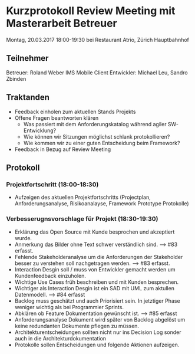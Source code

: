 # Kurzprotokoll Review Meeting mit Masterarbeit Betreuer

Montag, 20.03.2017 18:00-19:30 bei Restaurant Atrio, Zürich Hauptbahnhof

## Teilnehmer
Betreuer: Roland Weber
IMS Mobile Client Entwickler: Michael Leu, Sandro Zbinden

## Traktanden
- Feedback einholen zum aktuellen Stands Projekts
- Offene Fragen beantworten klären
 	- Was passiert mit dem Anforderungskatalog während agiler SW-Entwicklung?
 	- Wie können wir Sitzungen möglichst schlank protokollieren?
 	- Wie kommen wir zu einer guten Entscheidung beim Framework?
- Feedback in Bezug auf Review Meeting

## Protokoll

### Projektfortschritt (18:00-18:30)
- Aufzeigen des aktuellen Projektfortschritts (Projectplan, Anforderungsanalyse, Risikoanalayse, Framework Prototype Protokolle)


### Verbesserugnsvorschlage für Projekt (18:30-19:30)
- Erklärung das Open Source mit Kunde besprochen und akzeptiert wurde.
- Anmerkung das Bilder ohne Text schwer verständlich sind. --> #83 erfasst.
- Fehlende Stakeholderanalyse um die Anforderungen der Stakeholder besser zu verstehen soll nachgetragen werden. --> #83 erfasst.
- Interaction Desgin soll / muss von Entwickler gemacht werden um Kundenfeedback einzuholen.
- Wichtige Use Cases früh beschreiben und mit Kunden besprechen.
- Wichtiger als Interaction Desgin ist ein SAD mit UML zum aktullen Datenmodell. --> #84 erfasst
- Backlog muss geschätzt und auch Priorisiert sein. In jetztiger Phase weniger wichtig als bei Programmier Sprints.
- Abklären ob Feature Dokumentation gewünscht ist. --> #85 erfasst
- Anforderungsanalyse Dokument wird später von Backlog abgelöst um keine redundanten Dokumente pflegen zu müssen.
- Architekturentscheidungen sollten nicht nur ins Decision Log sonder auch in die Architekturdokumentation
- Protokolle sollen Entscheidungen und folgende Aktionen aufzeigen.
